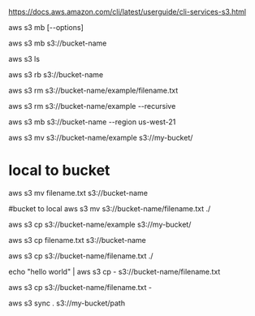https://docs.aws.amazon.com/cli/latest/userguide/cli-services-s3.html

aws s3 mb <target> [--options]

aws s3 mb s3://bucket-name

aws s3 ls

aws s3 rb s3://bucket-name

aws s3 rm s3://bucket-name/example/filename.txt

aws s3 rm s3://bucket-name/example --recursive

aws s3 mb s3://bucket-name --region us-west-21

aws s3 mv s3://bucket-name/example s3://my-bucket/


# local to bucket
aws s3 mv filename.txt s3://bucket-name

#bucket to local
aws s3 mv s3://bucket-name/filename.txt ./


aws s3 cp s3://bucket-name/example s3://my-bucket/

aws s3 cp filename.txt s3://bucket-name

aws s3 cp s3://bucket-name/filename.txt ./

echo "hello world" | aws s3 cp - s3://bucket-name/filename.txt

aws s3 cp s3://bucket-name/filename.txt -

aws s3 sync . s3://my-bucket/path


